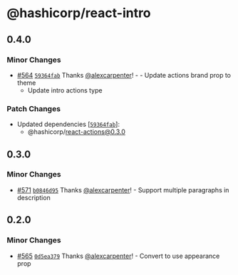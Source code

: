 # @hashicorp/react-intro

## 0.4.0

### Minor Changes

- [#564](https://github.com/hashicorp/react-components/pull/564) [`59364fab`](https://github.com/hashicorp/react-components/commit/59364fab445c9da855b7b97fdc84bc64fa4837c7) Thanks [@alexcarpenter](https://github.com/alexcarpenter)! - - Update actions brand prop to theme
  - Update intro actions type

### Patch Changes

- Updated dependencies [[`59364fab`](https://github.com/hashicorp/react-components/commit/59364fab445c9da855b7b97fdc84bc64fa4837c7)]:
  - @hashicorp/react-actions@0.3.0

## 0.3.0

### Minor Changes

- [#571](https://github.com/hashicorp/react-components/pull/571) [`b0846d95`](https://github.com/hashicorp/react-components/commit/b0846d954f564a8664d8ba2b0dd740c9ec7e2b72) Thanks [@alexcarpenter](https://github.com/alexcarpenter)! - Support multiple paragraphs in description

## 0.2.0

### Minor Changes

- [#565](https://github.com/hashicorp/react-components/pull/565) [`0d5ea379`](https://github.com/hashicorp/react-components/commit/0d5ea379926e6f261aecf7611d2358a3ef73d28d) Thanks [@alexcarpenter](https://github.com/alexcarpenter)! - Convert to use appearance prop
